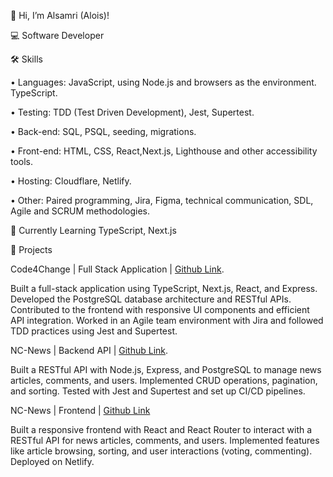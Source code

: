 👋 Hi, I’m Alsamri (Alois)!

💻  Software Developer 

🛠️ Skills

• Languages: JavaScript, using Node.js and browsers as the environment. TypeScript.

• Testing: TDD (Test Driven Development), Jest, Supertest.

• Back-end: SQL, PSQL, seeding, migrations. 

• Front-end: HTML, CSS, React,Next.js, Lighthouse and other accessibility tools. 

• Hosting: Cloudflare, Netlify. 

• Other: Paired programming, Jira, Figma, technical communication, SDL, Agile and SCRUM methodologies. 

🌱 Currently Learning
TypeScript, Next.js

🚀 Projects

Code4Change | Full Stack Application | [Github Link](https://github.com/nxvafps/code4change).

Built a full-stack application using TypeScript, Next.js, React, and Express. Developed the PostgreSQL database architecture and RESTful APIs.
Contributed to the frontend with responsive UI components and efficient API integration. 
Worked in an Agile team environment with Jira and followed TDD practices using Jest and Supertest.

NC-News | Backend API | [Github Link](https://github.com/Alsamri/nc_project_news).

Built a RESTful API with Node.js, Express, and PostgreSQL to manage news articles, comments, and users.
Implemented CRUD operations, pagination, and sorting.
Tested with Jest and Supertest and set up CI/CD pipelines.


NC-News | Frontend | [Github Link](https://github.com/Alsamri/fe_nc_news)

Built a responsive frontend with React and React Router to interact with a RESTful API for news articles, comments, and users.
Implemented features like article browsing, sorting, and user interactions (voting, commenting).
 Deployed on Netlify.





<!---
Alsamri/Alsamri is a ✨ special ✨ repository because its `README.md` (this file) appears on your GitHub profile.
You can click the Preview link to take a look at your changes.
--->
